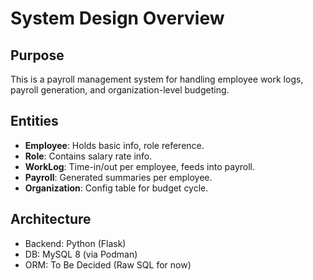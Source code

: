 # System Design Overview

## Purpose
This is a payroll management system for handling employee work logs, payroll generation, and organization-level budgeting.

## Entities
- **Employee**: Holds basic info, role reference.
- **Role**: Contains salary rate info.
- **WorkLog**: Time-in/out per employee, feeds into payroll.
- **Payroll**: Generated summaries per employee.
- **Organization**: Config table for budget cycle.

## Architecture
- Backend: Python (Flask)
- DB: MySQL 8 (via Podman)
- ORM: To Be Decided (Raw SQL for now)
